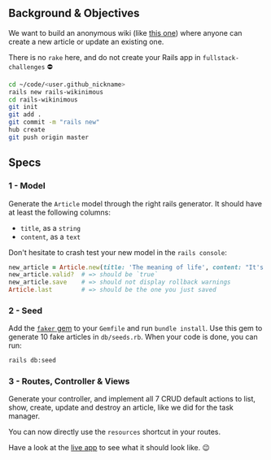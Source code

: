 ## Background & Objectives

We want to build an anonymous wiki (like [this one](https://wagon-wikinimous.herokuapp.com)) where anyone can create a new article
or update an existing one.

There is no `rake` here, and do not create your Rails app in `fullstack-challenges` ⛔️

```bash
cd ~/code/<user.github_nickname>
rails new rails-wikinimous
cd rails-wikinimous
git init
git add .
git commit -m "rails new"
hub create
git push origin master
```

## Specs

### 1 - Model

Generate the `Article` model through the right rails generator. It should have at least the following columns:

- `title`, as a `string`
- `content`, as a `text`

Don't hesitate to crash test your new model in the `rails console`:

```ruby
new_article = Article.new(title: 'The meaning of life', content: "It's 42!")
new_article.valid?  # => should be `true`
new_article.save    # => should not display rollback warnings
Article.last        # => should be the one you just saved
```

### 2 - Seed

Add the [`faker` gem](https://github.com/stympy/faker) to your `Gemfile` and
run `bundle install`. Use this gem to generate 10 fake articles in
`db/seeds.rb`. When your code is done, you can run:

```bash
rails db:seed
```

### 3 - Routes, Controller & Views

Generate your controller, and implement all 7 CRUD default actions to
list, show, create, update and destroy an article, like we did for the task manager.

You can now directly use the `resources` shortcut in your routes.

Have a look at the [live app](https://wagon-wikinimous.herokuapp.com) to see what it should look like. 😉
